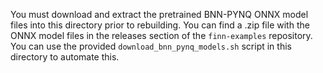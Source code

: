 You must download and extract the pretrained BNN-PYNQ ONNX model files into this directory
prior to rebuilding.
You can find a .zip file with the ONNX model files in the releases section of the
`finn-examples` repository.
You can use the provided `download_bnn_pynq_models.sh` script in this directory to
automate this.
